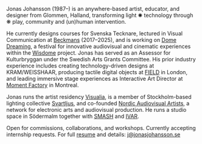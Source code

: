 Jonas Johansson (1987–) is an anywhere-based artist, educator, and designer from Glommen, Halland, transforming light ✺ technology through ❋ play, community and (un)human intervention.

He currently designs courses for Svenska Tecknare, lectured in Visual Communication at [Beckmans](https://beckmans.se) (2017–2025), and is working on [Dome Dreaming](https://domedreaming.se), a festival for innovative audiovisual and cinematic experiences within the [Wisdome](https://wisdome.se) project. Jonas has served as an Assessor for Kulturbryggan under the Swedish Arts Grants Committee. His prior industry experience includes creating technology-driven designs at KRAM/WEISSHAAR, producing tactile digital objects at [FIELD](https://field.io) in London, and leading immersive stage experiences as Interactive Art Director at [Moment Factory](https://momentfactory.com) in Montreal.

Jonas runs the artist residency [Visualia](https://visualia.se), is a member of Stockholm-based lighting collective [Svartljus](https://svartljus.se), and co-founded [Nordic Audiovisual Artists](https://nava.community), a network for electronic arts and audiovisual production. He runs a studio space in Södermalm together with [SMASH](https://smash.studio) and [IVAR](https://ivar.studio).

Open for commissions, collaborations, and workshops. Currently accepting internship requests. For full [resume](YOUR_RESUME_LINK) and details: [j@jonasjohansson.se](mailto:j@jonasjohansson.se)

